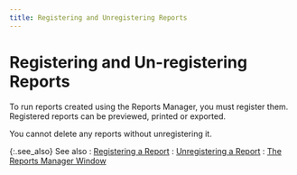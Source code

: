 ```yaml
---
title: Registering and Unregistering Reports
---
```


# Registering and Un-registering Reports


To run reports created using the Reports Manager, you must register  them. Registered reports can be previewed, printed or exported.


You cannot delete any reports without unregistering  it.


{:.see_also}
See also
: [Registering a Report]({{site.rmgr_baseurl}}/manager/window/creating-reports/registering-and-unregistering/register_a_report.html)
: [Unregistering  a Report]({{site.rmgr_baseurl}}/manager/window/creating-reports/registering-and-unregistering/unregister_a_report.html)
: [The  Reports Manager Window]({{site.rmgr_baseurl}}/manager/window/report_manager_graphic_user_interface.html)
